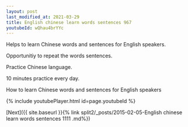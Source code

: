 ```yaml
---
layout: post
last_modified_at: 2021-03-29
title: English chinese learn words sentences 967 
youtubeId: wQhau4brYYc
---
```

 
 
Helps to learn Chinese words and sentences for English speakers.

Opportunitiy to repeat the words sentences. 

Practice Chinese language. 
 
10 minutes practice every day. 
 
How to learn Chinese words and sentences for English speakers 
 
{% include youtubePlayer.html id=page.youtubeId %}
 
 
[Next]({{ site.baseurl }}{% link  split2/_posts/2015-02-05-English chinese learn words sentences 1111 .md%})
 
